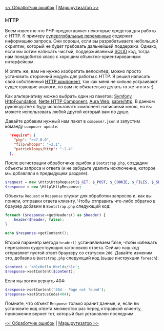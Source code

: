 [<< Обработчик ошибок](03-error-handler.md) | [Маршрутизатор >>](05-router.md)

### HTTP

Всем известно что PHP предоставляет некоторые средства для работы с HTTP. К примеру [суперглобальные переменные](http://php.net/manual/ru/language.variables.superglobals.php) содержат информацию запроса. Они хороши, если вы разрабатываете небольшой скриптик, который не будет требовать дальнейшей поддержки. Однако, если мы хотим написать чистый, поддерживаемый [SOLID](http://en.wikipedia.org/wiki/SOLID_%28object-oriented_design%29) код, тогда нам понадобится класс с хорошим объектно-ориентированным интерфейсом.

И опять же, вам не нужно изобретать велосипед, можно просто установить сторонний модуль для работы с HTTP. Я решил написать свой собственный [HTTP компонент](https://github.com/PatrickLouys/http), так как меня не сильно устраивают существующие аналоги, но вам не обязательно делать то же что и я :)

Как альтернативу можно выбрать один из пакетов: [Symfony HttpFoundation](https://github.com/symfony/HttpFoundation), [Nette HTTP Component](https://github.com/nette/http), [Aura Web](https://github.com/auraphp/Aura.Web), [sabre/http](https://github.com/fruux/sabre-http). В данном руководстве я буду использовать компонент написаный мною, но вы можете использовать любой другой который вам по душе.

Давайте добавим нужный нам пакет в `composer.json` и запустим команду `composer update`:

```json
  "require": {
    "php": ">=7.0.0",
    "filp/whoops": "~2.1",
    "patricklouys/http": "~1.4"
  },
```

После регистрации обработчика ошибок в `Bootstrap.php`, создадим объекты запроса и ответа (и не забудьте удалить исключение, которое мы добавляли в предыдущем разделе).

```php
$request = new \Http\HttpRequest($_GET, $_POST, $_COOKIE, $_FILES, $_SERVER);
$response = new \Http\HttpResponse;
```
Объекты `Request` и `Response` служат для обработки запросов и, как вы поняли, отправки ответа клиенту. Чтобы отправить что-либо обратно в браузер добавим в `Bootstrap.php` следующий код:

```php
foreach ($response->getHeaders() as $header) {
    header($header, false);
}

echo $response->getContent();
```

Второй параметр метода `header()` устанавливаем false, чтобы избежать перезаписи существующих заголовков ответа. Сейчас наш код отправляет пустой ответ браузеру со статусом `200`. Давайте изменим это, добавив в `Bootstrap.php` следующий код  (выше инструкции `foreach`):

```php
$content = '<h1>Hello World</h1>';
$response->setContent($content);
```

Если мы хотим вернуть 404:

```php
$response->setContent('404 - Page not found');
$response->setStatusCode(404);
```
Помните, что объект `Response` только хранит данные, и, если вы установите код ответа множество раз перед отправкой клиенту, приложение вернет тот, который был установлен последним.

[<< Обработчик ошибок](03-error-handler.md) | [Маршрутизатор >>](05-router.md)
